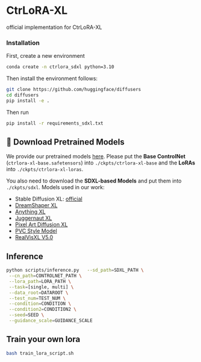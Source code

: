 # CtrLoRA-XL
official implementation for CtrLoRA-XL

### Installation

First, create a new environment

```bash
conda create -n ctrlora_sdxl python=3.10
```
Then install the environment follows:
```bash
git clone https://github.com/huggingface/diffusers
cd diffusers
pip install -e .
```

Then run
```bash
pip install -r requirements_sdxl.txt
```


## 🤖️ Download Pretrained Models

We provide our pretrained models [here](https://huggingface.co/Savlim/CtrLoRA-XL/tree/main). Please put the **Base ControlNet** (`ctrlora-xl-base.safetensors`) into `./ckpts/ctrlora-xl-base` and the **LoRAs** into `./ckpts/ctrlora-xl-loras`.


You also need to download the **SDXL-based Models** and put them into `./ckpts/sdxl`. Models used in our work:


- Stable Diffusion XL: [official](https://huggingface.co/stabilityai/stable-diffusion-xl-base-1.0/tree/main)
- [DreamShaper XL](https://civitai.com/models/112902/dreamshaper-xl)
- [Anything XL](https://civitai.com/models/9409/or-anything-xl)
- [Juggernaut XL](https://civitai.com/models/133005/juggernaut-xl)
- [Pixel Art Diffusion XL](https://civitai.com/models/277680/pixel-art-diffusion-xl)
- [PVC Style Model](https://civitai.com/models/338712/pvc-style-modelmovable-figure-model-xl)
- [RealVisXL V5.0](https://civitai.com/models/139562/realvisxl-v50)

## 


## Inference


```bash
python scripts/inference.py   --sd_path=SDXL_PATH \
 --cn_path=CONTROLNET_PATH \
 --lora_path=LORA_PATH \
 --task=[single, multi] \
 --data_root=DATAROOT \
 --test_num=TEST_NUM \
 --condition=CONDITION \
 --condition2=CONDITION2 \
 --seed=SEED \
 --guidance_scale=GUIDANCE_SCALE
```

## Train your own lora

```bash
bash train_lora_script.sh
```